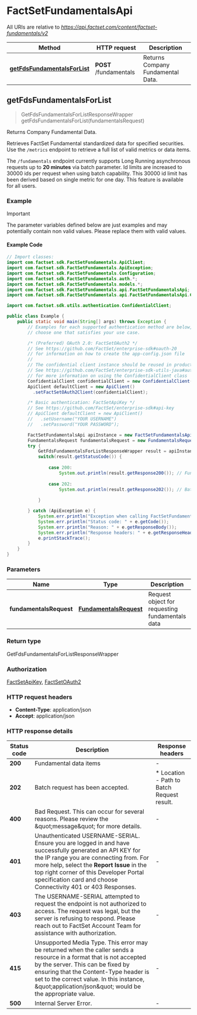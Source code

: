 # FactSetFundamentalsApi

All URIs are relative to *https://api.factset.com/content/factset-fundamentals/v2*

Method | HTTP request | Description
------------- | ------------- | -------------
[**getFdsFundamentalsForList**](FactSetFundamentalsApi.md#getFdsFundamentalsForList) | **POST** /fundamentals | Returns Company Fundamental Data.



## getFdsFundamentalsForList

> GetFdsFundamentalsForListResponseWrapper getFdsFundamentalsForList(fundamentalsRequest)

Returns Company Fundamental Data.

Retrieves FactSet Fundamental standardized data for specified securities. Use the ```/metrics``` endpoint to retrieve a full list of valid metrics or data items.


The ```/fundamentals``` endpoint currently supports Long Running asynchronous requests up to **20 minutes** via batch parameter. Id limits are increased to 30000 ids per request when using batch capability. This 30000 id limit has been derived based on single metric for one day. This feature is available for all users.


### Example

> [!IMPORTANT]
> The parameter variables defined below are just examples and may potentially contain non valid values. Please replace them with valid values.

#### Example Code

```java
// Import classes:
import com.factset.sdk.FactSetFundamentals.ApiClient;
import com.factset.sdk.FactSetFundamentals.ApiException;
import com.factset.sdk.FactSetFundamentals.Configuration;
import com.factset.sdk.FactSetFundamentals.auth.*;
import com.factset.sdk.FactSetFundamentals.models.*;
import com.factset.sdk.FactSetFundamentals.api.FactSetFundamentalsApi;
import com.factset.sdk.FactSetFundamentals.api.FactSetFundamentalsApi.GetFdsFundamentalsForListResponseWrapper;

import com.factset.sdk.utils.authentication.ConfidentialClient;

public class Example {
    public static void main(String[] args) throws Exception {
        // Examples for each supported authentication method are below,
        // choose one that satisfies your use case.

        /* (Preferred) OAuth 2.0: FactSetOAuth2 */
        // See https://github.com/FactSet/enterprise-sdk#oauth-20
        // for information on how to create the app-config.json file
        //
        // The confidential client instance should be reused in production environments.
        // See https://github.com/FactSet/enterprise-sdk-utils-java#authentication
        // for more information on using the ConfidentialClient class
        ConfidentialClient confidentialClient = new ConfidentialClient("./path/to/config.json");
        ApiClient defaultClient = new ApiClient()
          .setFactSetOAuth2Client(confidentialClient);

        /* Basic authentication: FactSetApiKey */
        // See https://github.com/FactSet/enterprise-sdk#api-key
        // ApiClient defaultClient = new ApiClient()
        //   .setUsername("YOUR USERNAME")
        //   .setPassword("YOUR PASSWORD");

        FactSetFundamentalsApi apiInstance = new FactSetFundamentalsApi(defaultClient);
        FundamentalsRequest fundamentalsRequest = new FundamentalsRequest(); // FundamentalsRequest | Request object for requesting fundamentals data
        try {
            GetFdsFundamentalsForListResponseWrapper result = apiInstance.getFdsFundamentalsForList(fundamentalsRequest);
            switch(result.getStatusCode()) {
            
                case 200:
                    System.out.println(result.getResponse200()); // FundamentalsResponse
            
                case 202:
                    System.out.println(result.getResponse202()); // BatchStatusResponse
            
            }

        } catch (ApiException e) {
            System.err.println("Exception when calling FactSetFundamentalsApi#getFdsFundamentalsForList");
            System.err.println("Status code: " + e.getCode());
            System.err.println("Reason: " + e.getResponseBody());
            System.err.println("Response headers: " + e.getResponseHeaders());
            e.printStackTrace();
        }
    }
}
```

### Parameters


Name | Type | Description  | Notes
------------- | ------------- | ------------- | -------------
 **fundamentalsRequest** | [**FundamentalsRequest**](FundamentalsRequest.md)| Request object for requesting fundamentals data |

### Return type

GetFdsFundamentalsForListResponseWrapper

### Authorization

[FactSetApiKey](../README.md#FactSetApiKey), [FactSetOAuth2](../README.md#FactSetOAuth2)

### HTTP request headers

- **Content-Type**: application/json
- **Accept**: application/json

### HTTP response details
| Status code | Description | Response headers |
|-------------|-------------|------------------|
| **200** | Fundamental data items |  -  |
| **202** | Batch request has been accepted. |  * Location - Path to Batch Request result. <br>  |
| **400** | Bad Request. This can occur for several reasons. Please review the \&quot;message\&quot; for more details. |  -  |
| **401** | Unauthenticated USERNAME-SERIAL. Ensure you are logged in and have successfully generated an API KEY for the IP range you are connecting from. For more help, select the **Report Issue** in the top right corner of this Developer Portal specification card and choose Connectivity 401 or 403 Responses. |  -  |
| **403** | The USERNAME-SERIAL attempted to request the endpoint is not authorized to access. The request was legal, but the server is refusing to respond. Please reach out to FactSet Account Team for assistance with authorization. |  -  |
| **415** | Unsupported Media Type. This error may be returned when the caller sends a resource in a format that is not accepted by the server. This can be fixed by ensuring that the Content-Type header is set to the correct value. In this instance, \&quot;application/json\&quot; would be the appropriate value. |  -  |
| **500** | Internal Server Error. |  -  |

